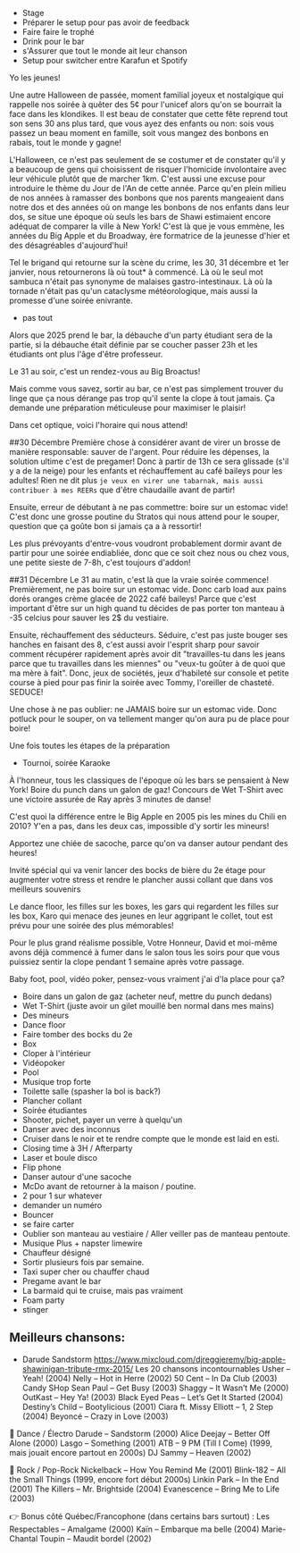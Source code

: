 - Stage
- Préparer le setup pour pas avoir de feedback
- Faire faire le trophé
- Drink pour le bar
- s'Assurer que tout le monde ait leur chanson
- Setup pour switcher entre Karafun et Spotify

Yo les jeunes! 

Une autre Halloween de passée, moment familial joyeux et nostalgique qui rappelle nos soirée à quêter des 5¢ pour l'unicef alors qu'on se bourrait la face dans les klondikes. Il est beau de constater que cette fête reprend tout son sens 30 ans plus tard, que vous ayez des enfants ou non: sois vous passez un beau moment en famille, soit vous mangez des bonbons en rabais, tout le monde y gagne! 

L'Halloween, ce n'est pas seulement de se costumer et de constater qu'il y a beaucoup de gens qui choisissent de risquer l'homicide involontaire avec leur véhicule plutôt que de marcher 1km. C'est aussi une excuse pour introduire le thème du Jour de l'An de cette année. Parce qu'en plein milieu de nos années à ramasser des bonbons que nos parents mangeaient dans notre dos et des années où on mange les bonbons de nos enfants dans leur dos, se situe une époque où seuls les bars de Shawi estimaient encore adéquat de comparer la ville à New York! C'est là que je vous emmène, les années du Big Apple et du Broadway, ère formatrice de la jeunesse d'hier et des désagréables d'aujourd'hui!

Tel le brigand qui retourne sur la scène du crime, les 30, 31 décembre et 1er janvier, nous retournerons là où tout* à commencé. Là où le seul mot sambuca n'était pas synonyme de malaises gastro-intestinaux. Là où la tornade n'était pas qu'un cataclysme météorologique, mais aussi la promesse d'une soirée enivrante. 

* pas tout

Alors que 2025 prend le bar, la débauche d'un party étudiant sera de la partie, si la débauche était définie par se coucher passer 23h et les étudiants ont plus l'âge d'être professeur.

Le 31 au soir, c'est un rendez-vous au Big Broactus!

Mais comme vous savez, sortir au bar, ce n'est pas simplement trouver du linge que ça nous dérange pas trop qu'il sente la clope à tout jamais. Ça demande une préparation méticuleuse pour maximiser le plaisir!

Dans cet optique, voici l'horaire qui nous attend!

##30 Décembre
Première chose à considérer avant de virer un brosse de manière responsable: sauver de l'argent. Pour réduire les dépenses, la solution ultime c'est de pregamer! Donc à partir de 13h ce sera glissade (s'il y a de la neige) pour les enfants et réchauffement au café baileys pour les adultes! Rien ne dit plus `je veux en virer une tabarnak, mais aussi contribuer à mes REERs` que d'être chaudaille avant de partir!

Ensuite, erreur de débutant à ne pas commettre: boire sur un estomac vide! C'est donc une grosse poutine du Stratos qui nous attend pour le souper, question que ça goûte bon si jamais ça a à ressortir!

Les plus prévoyants d'entre-vous voudront probablement dormir avant de partir pour une soirée endiabliée, donc que ce soit chez nous ou chez vous, une petite sieste de 7-8h, c'est toujours d'addon!

##31 Décembre
Le 31 au matin, c'est là que la vraie soirée commence! Premièrement, ne pas boire sur un estomac vide. Donc carb load aux pains dorés oranges crème glacée de 2022 café baileys! Parce que c'est important d'être sur un high quand tu décides de pas porter ton manteau à -35 celcius pour sauver les 2$ du vestiaire.

Ensuite, réchauffement des séducteurs. Séduire, c'est pas juste bouger ses hanches en faisant des 8, c'est aussi avoir l'esprit sharp pour savoir comment récupérer rapidement après avoir dit "travailles-tu dans les jeans parce que tu travailles dans les miennes" ou "veux-tu goûter à de quoi que ma mère à fait". Donc, jeux de sociétés, jeux d'habileté sur console et petite course à pied pour pas finir la soirée avec Tommy, l'oreiller de chasteté. SEDUCE!

Une chose à ne pas oublier: ne JAMAIS boire sur un estomac vide. Donc potluck pour le souper, on va tellement manger qu'on aura pu de place pour boire!

Une fois toutes les étapes de la préparation
  
  - Tournoi, soirée Karaoke

À l'honneur, tous les classiques de l'époque où les bars se pensaient à New York! Boire du punch dans un galon de gaz! Concours de Wet T-Shirt avec une victoire assurée de Ray après 3 minutes de danse! 

C'est quoi la différence entre le Big Apple en 2005 pis les mines du Chili en 2010? Y'en a pas, dans les deux cas, impossible d'y sortir les mineurs!

Apportez une chiée de sacoche, parce qu'on va danser autour pendant des heures!

Invité spécial qui va venir lancer des bocks de bière du 2e étage pour augmenter votre stress et rendre le plancher aussi collant que dans vos meilleurs souvenirs

Le dance floor, les filles sur les boxes, les gars qui regardent les filles sur les box, Karo qui menace des jeunes en leur aggripant le collet, tout est prévu pour une soirée des plus mémorables!

Pour le plus grand réalisme possible, Votre Honneur, David et moi-même avons déjà commencé à fumer dans le salon tous les soirs pour que vous puissiez sentir la clope pendant 1 semaine après votre passage.

Baby foot, pool, vidéo poker, pensez-vous vraiment j'ai d'la place pour ça?

- Boire dans un galon de gaz (acheter neuf, mettre du punch dedans)
- Wet T-Shirt (juste avoir un gilet mouillé ben normal dans mes mains)
- Des mineurs
- Dance floor
- Faire tomber des bocks du 2e
- Box
- Cloper à l'intérieur
- Vidéopoker
- Pool
- Musique trop forte
- Toilette salle (spasher la bol is back?)
- Plancher collant
- Soirée étudiantes
- Shooter, pichet, payer un verre à quelqu'un
- Danser avec des inconnus
- Cruiser dans le noir et te rendre compte que le monde est laid en esti.
- Closing time à 3H / Afterparty
- Laser et boule disco
- Flip phone
- Danser autour d'une sacoche
- McDo avant de retourner à la maison / poutine.
- 2 pour 1 sur whatever
- demander un numéro
- Bouncer
- se faire carter
- Oublier son manteau au vestiaire / Aller veiller pas de manteau pentoute.
- Musique Plus + napster limewire
- Chauffeur désigné
- Sortir plusieurs fois par semaine.
- Taxi super cher ou chauffer chaud
- Pregame avant le bar
- La barmaid qui te cruise, mais pas vraiment
- Foam party
- stinger

Meilleurs chansons:
- 
- Darude Sandstorm
https://www.mixcloud.com/djreggjeremy/big-apple-shawinigan-tribute-rmx-2015/
Les 20 chansons incontournables
Usher – Yeah! (2004)
Nelly – Hot in Herre (2002)
50 Cent – In Da Club (2003)
  Candy SHop
Sean Paul – Get Busy (2003)
Shaggy – It Wasn’t Me (2000)
OutKast – Hey Ya! (2003)
Black Eyed Peas – Let’s Get It Started (2004)
Destiny’s Child – Bootylicious (2001)
Ciara ft. Missy Elliott – 1, 2 Step (2004)
Beyoncé – Crazy in Love (2003)

💃 Dance / Électro
Darude – Sandstorm (2000)
Alice Deejay – Better Off Alone (2000)
Lasgo – Something (2001)
ATB – 9 PM (Till I Come) (1999, mais jouait encore partout en 2000s)
DJ Sammy – Heaven (2002)

🎤 Rock / Pop-Rock
Nickelback – How You Remind Me (2001)
Blink-182 – All the Small Things (1999, encore fort début 2000s)
Linkin Park – In the End (2001)
The Killers – Mr. Brightside (2004)
Evanescence – Bring Me to Life (2003)

👉 Bonus côté Québec/Francophone (dans certains bars surtout) :
Les Respectables – Amalgame (2000)
Kaïn – Embarque ma belle (2004)
Marie-Chantal Toupin – Maudit bordel (2002)
